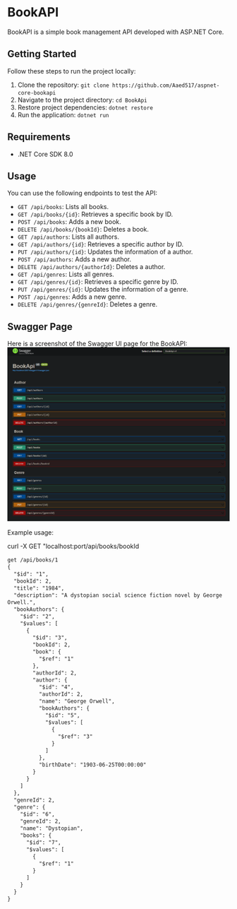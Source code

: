 # BookAPI

BookAPI is a simple book management API developed with ASP.NET Core.

## Getting Started

Follow these steps to run the project locally:

1. Clone the repository: `git clone https://github.com/Aaed517/aspnet-core-bookapi`
2. Navigate to the project directory: `cd BookApi`
3. Restore project dependencies: `dotnet restore`
4. Run the application: `dotnet run`

## Requirements

- .NET Core SDK 8.0 

## Usage

You can use the following endpoints to test the API:

- `GET /api/books`: Lists all books.
- `GET /api/books/{id}`: Retrieves a specific book by ID.
- `POST /api/books`: Adds a new book.
- `DELETE /api/books/{bookId}`: Deletes a book.
- `GET /api/authors`: Lists all authors.
- `GET /api/authors/{id}`: Retrieves a specific author by ID.
- `PUT /api/authors/{id}`: Updates the information of a author.
- `POST /api/authors`: Adds a new author.
- `DELETE /api/authors/{authorId}`: Deletes a author.
- `GET /api/genres`: Lists all genres.
- `GET /api/genres/{id}`: Retrieves a specific genre by ID.
- `PUT /api/genres/{id}`: Updates the information of a genre.
- `POST /api/genres`: Adds a new genre.
- `DELETE /api/genres/{genreId}`: Deletes a genre.
  
## Swagger Page

Here is a screenshot of the Swagger UI page for the BookAPI:
![Home Page](BookApi/screenshots/BookApiSwaggerPage.png)

Example usage:

curl -X GET "localhost:port/api/books/bookId
```http
get /api/books/1
{
  "$id": "1",
  "bookId": 2,
  "title": "1984",
  "description": "A dystopian social science fiction novel by George Orwell.",
  "bookAuthors": {
    "$id": "2",
    "$values": [
      {
        "$id": "3",
        "bookId": 2,
        "book": {
          "$ref": "1"
        },
        "authorId": 2,
        "author": {
          "$id": "4",
          "authorId": 2,
          "name": "George Orwell",
          "bookAuthors": {
            "$id": "5",
            "$values": [
              {
                "$ref": "3"
              }
            ]
          },
          "birthDate": "1903-06-25T00:00:00"
        }
      }
    ]
  },
  "genreId": 2,
  "genre": {
    "$id": "6",
    "genreId": 2,
    "name": "Dystopian",
    "books": {
      "$id": "7",
      "$values": [
        {
          "$ref": "1"
        }
      ]
    }
  }
}
